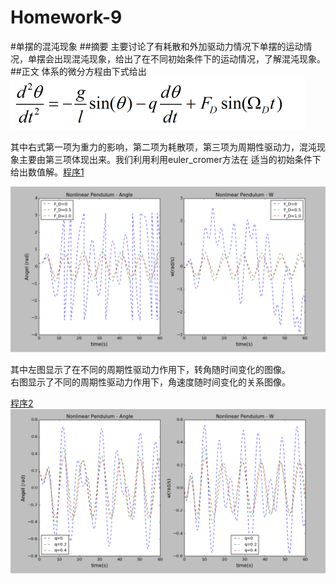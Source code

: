 # Homework-9
#单摆的混沌现象
##摘要
主要讨论了有耗散和外加驱动力情况下单摆的运动情况，单摆会出现混沌现象，给出了在不同初始条件下的运动情况，了解混沌现象。
##正文
体系的微分方程由下式给出  
![](https://github.com/Wangzhengwhu/Homework-9/blob/master/%E5%85%AC%E5%BC%8F1.png)  

其中右式第一项为重力的影响，第二项为耗散项，第三项为周期性驱动力，混沌现象主要由第三项体现出来。我们利用利用euler_cromer方法在
适当的初始条件下给出数值解。[程序1](https://github.com/Wangzhengwhu/Homework-9/blob/master/%E7%A8%8B%E5%BA%8F1.py)  

![](https://github.com/Wangzhengwhu/Homework-9/blob/master/1.png)  


其中左图显示了在不同的周期性驱动力作用下，转角随时间变化的图像。  
右图显示了不同的周期性驱动力作用下，角速度随时间变化的关系图像。  

[程序2](https://github.com/Wangzhengwhu/Homework-9/blob/master/%E7%A8%8B%E5%BA%8F2.py)  
![](https://github.com/Wangzhengwhu/Homework-9/blob/master/2.png)  


